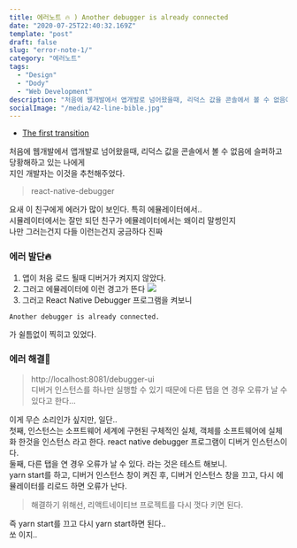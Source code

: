 ```yaml
---
title: 에러노트 🔥 ) Another debugger is already connected
date: "2020-07-25T22:40:32.169Z"
template: "post"
draft: false
slug: "error-note-1/"
category: "에러노트"
tags:
  - "Design"
  - "Dody"
  - "Web Development"
description: "처음에 웹개발에서 앱개발로 넘어왔을때, 리덕스 값을 콘솔에서 볼 수 없음에 슬퍼하고 당황해하고 있는 나에게 지인 개발자는 이것을 추천해주었다. react-native-debugger ... "
socialImage: "/media/42-line-bible.jpg"
---
```


<!-- 다른 시리즈들을 넣어놓으면 되겠다. -->
- [The first transition](#the-first-transition)

처음에 웹개발에서 앱개발로 넘어왔을때, 리덕스 값을 콘솔에서 볼 수 없음에 슬퍼하고 당황해하고 있는 나에게   
지인 개발자는 이것을 추천해주었다. 

> react-native-debugger

요새 이 친구에게 에러가 많이 보인다. 특히 에뮬레이터에서..  
시뮬레이터에서는 잘만 되던 친구가 에뮬레이터에서는 왜이리 말썽인지   
나만 그러는건지 다들 이런는건지 궁금하다 진짜

### 에러 발단🔥
>
1. 앱이 처음 로드 될때 디버거가 켜지지 않았다.
2. 그러고 에뮬레이터에 이런 경고가 뜬다 
![](https://images.velog.io/images/dody_/post/4cbb3942-9d65-402f-8d2f-90703e05c7c8/Screen%20Shot%202020-07-20%20at%2011.44.32%20AM.png)
3. 그러고 React Native Debugger 프로그램을 켜보니
```
Another debugger is already connected.
```
가 쉴틈없이 찍히고 있었다. 



### 에러 해결🚒

> http://localhost:8081/debugger-ui   
   디버거 인스턴스를 하나만 실행할 수 있기 때문에 다른 탭을 연 경우 오류가 날 수 있다고 한다...

이게 무슨 소리인가 싶지만, 일단..      
첫째, 인스턴스는 소프트웨어 세계에 구현된 구체적인 실체, 객체를 소프트웨어에 실체화 한것을 인스턴스 라고 한다. react native debugger 프로그램이 디버거 인스턴스이다.      
둘째, 다른 탭을 연 경우 오류가 날 수 있다. 라는 것은 테스트 해보니.     
yarn start를 하고, 디버거 인스턴스 창이 켜진 후, 디버거 인스턴스 창을 끄고, 다시 에뮬레이터를 리로드 하면 오류가 난다.   

> 해결하기 위해선, 리액트네이티브 프로젝트를 다시 껏다 키면 된다. 

즉 yarn start를 끄고 다시 yarn start하면 된다..   
쏘 이지.. 